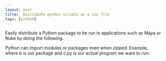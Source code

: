 ```yaml
---
layout: post
title:  Distribute python scripts as a zip file
tags: [python]
---
```

Easily distribute a Python package to be run in applications such as Maya or Nuke by doing the following.
<!--more-->

Python can import  modules or packages even when zipped. Example, where b is our package and c.py is our actual program we want to run: